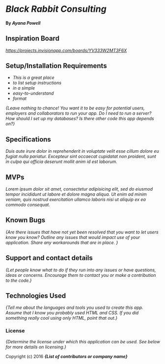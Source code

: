 # _Black Rabbit Consulting_

#### By _**Ayana Powell**_

## Inspiration Board

_https://projects.invisionapp.com/boards/YV333W2MT3F6X_

## Setup/Installation Requirements

* _This is a great place_
* _to list setup instructions_
* _in a simple_
* _easy-to-understand_
* _format_

_{Leave nothing to chance! You want it to be easy for potential users, employers and collaborators to run your app. Do I need to run a server? How should I set up my databases? Is there other code this app depends on?}_

## Specifications
_Duis aute irure dolor in reprehenderit in voluptate velit esse cillum dolore eu fugiat nulla pariatur._ _Excepteur sint occaecat cupidatat non proident, sunt in culpa qui officia deserunt mollit anim id est laborum._

## MVPs
_Lorem ipsum dolor sit amet, consectetur adipisicing elit, sed do eiusmod tempor incididunt ut labore et dolore magna aliqua._
_Ut enim ad minim veniam, quis nostrud exercitation ullamco laboris nisi ut aliquip ex ea commodo consequat._

## Known Bugs

_{Are there issues that have not yet been resolved that you want to let users know you know?  Outline any issues that would impact use of your application.  Share any workarounds that are in place. }_

## Support and contact details

_{Let people know what to do if they run into any issues or have questions, ideas or concerns.  Encourage them to contact you or make a contribution to the code.}_

## Technologies Used

_{Tell me about the languages and tools you used to create this app. Assume that I know you probably used HTML and CSS. If you did something really cool using only HTML, point that out.}_

### License

*{Determine the license under which this application can be used.  See below for more details on licensing.}*

Copyright (c) 2016 **_{List of contributors or company name}_**
